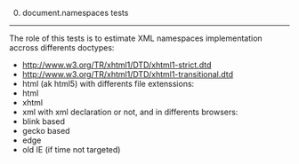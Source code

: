 0) document.namespaces tests
----------------------------

The role of this tests is to estimate XML namespaces implementation accross
differents doctypes:
- http://www.w3.org/TR/xhtml1/DTD/xhtml1-strict.dtd
- http://www.w3.org/TR/xhtml1/DTD/xhtml1-transitional.dtd
- html (ak html5)
with differents file extenssions:
- html
- xhtml
- xml
with xml declaration or not,
and in differents browsers:
- blink based
- gecko based
- edge
- old IE (if time not targeted)